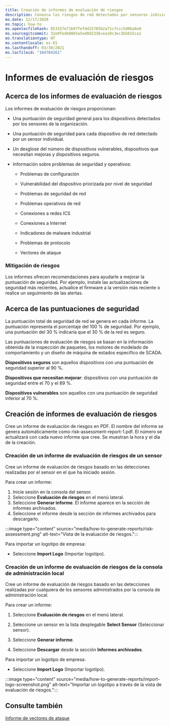```yaml
---
title: Creación de informes de evaluación de riesgos
description: Conozca los riesgos de red detectados por sensores individuales o una vista agregada de los riesgos detectados por todos los sensores.
ms.date: 12/17/2020
ms.topic: how-to
ms.openlocfilehash: 853157ef1b97fefdd15785b2a71c7ccc5d06a9a9
ms.sourcegitcommit: 32e0fedb80b5a5ed0d2336cea18c3ec3b5015ca1
ms.translationtype: HT
ms.contentlocale: es-ES
ms.lasthandoff: 03/30/2021
ms.locfileid: "104784261"
---
```

# <a name="risk-assessment-reporting"></a>Informes de evaluación de riesgos

## <a name="about-risk-assessment-reports"></a>Acerca de los informes de evaluación de riesgos

Los informes de evaluación de riesgos proporcionan:

- Una puntuación de seguridad general para los dispositivos detectados por los sensores de la organización.

- Una puntuación de seguridad para cada dispositivo de red detectado por un sensor individual.

- Un desglose del número de dispositivos vulnerables, dispositivos que necesitan mejoras y dispositivos seguros.

-  Información sobre problemas de seguridad y operativos:

    - Problemas de configuración

    - Vulnerabilidad del dispositivo priorizada por nivel de seguridad

    - Problemas de seguridad de red

    - Problemas operativos de red

    - Conexiones a redes ICS

    - Conexiones a Internet

    - Indicadores de malware industrial

    - Problemas de protocolo

    - Vectores de ataque

### <a name="risk-mitigation"></a>Mitigación de riesgos

Los informes ofrecen recomendaciones para ayudarle a mejorar la puntuación de seguridad. Por ejemplo, instale las actualizaciones de seguridad más recientes, actualice el firmware a la versión más reciente o realice un seguimiento de las alertas.

## <a name="about-security-scores"></a>Acerca de las puntuaciones de seguridad

La puntuación total de seguridad de red se genera en cada informe. La puntuación representa el porcentaje del 100 % de seguridad. Por ejemplo, una puntuación del 30 % indicaría que el 30 % de la red es seguro.

Las puntuaciones de evaluación de riesgos se basan en la información obtenida de la inspección de paquetes, los motores de modelado de comportamiento y un diseño de máquina de estados específico de SCADA.

**Dispositivos seguros** son aquellos dispositivos con una puntuación de seguridad superior al 90 %.

**Dispositivos que necesitan mejorar**: dispositivos con una puntuación de seguridad entre el 70 y el 89 %.

**Dispositivos vulnerables** son aquellos con una puntuación de seguridad inferior al 70 %.

## <a name="create-risk-assessment-reports"></a>Creación de informes de evaluación de riesgos

Cree un informe de evaluación de riesgos en PDF. El nombre del informe se genera automáticamente como risk-assessment-report-1.pdf. El número se actualizará con cada nuevo informe que cree.  Se muestran la hora y el día de la creación.

### <a name="create-a-sensor-risk-assessment-report"></a>Creación de un informe de evaluación de riesgos de un sensor

Cree un informe de evaluación de riesgos basado en las detecciones realizadas por el sensor en el que ha iniciado sesión.

Para crear un informe:

1. Inicie sesión en la consola del sensor.
1. Seleccione **Evaluación de riesgos** en el menú lateral.
1. Seleccione **Generar informe**. El informe aparece en la sección de informes archivados.
1. Seleccione el informe desde la sección de informes archivados para descargarlo.

:::image type="content" source="media/how-to-generate-reports/risk-assessment.png" alt-text="Vista de la evaluación de riesgos.":::

Para importar un logotipo de empresa:

- Seleccione **Import Logo** (Importar logotipo).

### <a name="create-an-on-premises-management-console-risk-assessment-report"></a>Creación de un informe de evaluación de riesgos de la consola de administración local

Cree un informe de evaluación de riesgos basado en las detecciones realizadas por cualquiera de los sensores administrados por la consola de administración local. 

Para crear un informe:

1. Seleccione **Evaluación de riesgos** en el menú lateral.

2. Seleccione un sensor en la lista desplegable **Select Sensor** (Seleccionar sensor).

3. Seleccione **Generar informe**.

4. Seleccione **Descargar** desde la sección **Informes archivados**.

Para importar un logotipo de empresa:

- Seleccione **Import Logo** (Importar logotipo).

:::image type="content" source="media/how-to-generate-reports/import-logo-screenshot.png" alt-text="Importar un logotipo a través de la vista de evaluación de riesgos.":::

## <a name="see-also"></a>Consulte también

[Informe de vectores de ataque](how-to-create-attack-vector-reports.md)

